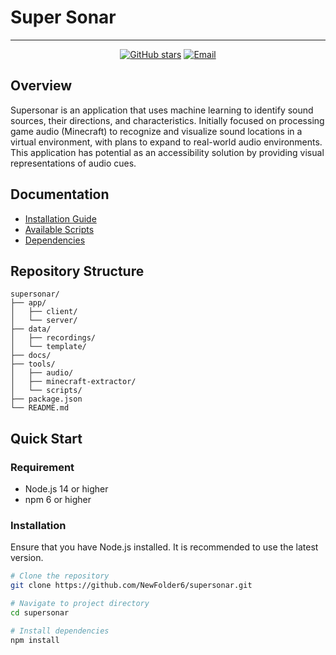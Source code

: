 <!-- markdownlint-disable first-line-h1 -->
<!-- markdownlint-disable html -->
<!-- markdownlint-disable no-duplicate-header -->

# Super Sonar

<hr>
<p align="center">
<a href="https://github.com/NewFolder6/supersonar/stargazers"><img alt="GitHub stars" src="https://img.shields.io/github/stars/NewFolder6/supersonar?style=flat&color=yellow"/></a>
<a href="mailto:hotinyuk@gmail.com"><img alt="Email" src="https://img.shields.io/badge/Contact-Email-red"/></a>
</p>

## Overview

Supersonar is an application that uses machine learning to identify sound sources, their directions, and characteristics. Initially focused on processing game audio (Minecraft) to recognize and visualize sound locations in a virtual environment, with plans to expand to real-world audio environments. This application has potential as an accessibility solution by providing visual representations of audio cues.

## Documentation

- [Installation Guide](docs/installation.md)
- [Available Scripts](docs/scripts.md)
- [Dependencies](docs/dependencies.md)

## Repository Structure

```plaintext
supersonar/
├── app/              
│   ├── client/        
│   └── server/
├── data/
│   ├── recordings/
│   └── template/   
├── docs/ 
├── tools/
│   ├── audio/
│   ├── minecraft-extractor/
│   └── scripts/            
├── package.json       
└── README.md          
```

## Quick Start

### Requirement

- Node.js 14 or higher
- npm 6 or higher

### Installation

Ensure that you have Node.js installed. It is recommended to use the latest version.

```bash
# Clone the repository 
git clone https://github.com/NewFolder6/supersonar.git

# Navigate to project directory
cd supersonar

# Install dependencies
npm install
```
